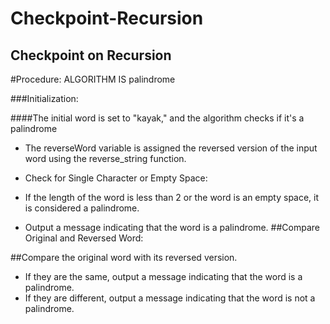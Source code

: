 # Checkpoint-Recursion
## Checkpoint on  Recursion


#Procedure: ALGORITHM IS palindrome

###Initialization:

####The initial word is set to "kayak," and the algorithm checks if it's a palindrome

- The reverseWord variable is assigned the reversed version of the input word using the reverse_string function.
- Check for Single Character or Empty Space:

- If the length of the word is less than 2 or the word is an empty space, it is considered a palindrome.
- Output a message indicating that the word is a palindrome.
##Compare Original and Reversed Word:

##Compare the original word with its reversed version.
- If they are the same, output a message indicating that the word is a palindrome.
- If they are different, output a message indicating that the word is not a palindrome.

